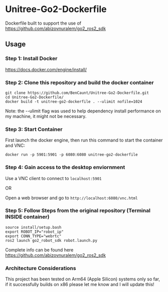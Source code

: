 # Unitree-Go2-Dockerfile
Dockerfile built to support the use of https://github.com/abizovnuralem/go2_ros2_sdk

## Usage

### Step 1: Install Docker 
https://docs.docker.com/engine/install/


### Step 2: Clone this repository and build the docker container
```
git clone https://github.com/BenCaunt/Unitree-Go2-Dockerfile.git
cd Unitree-Go2-Dockerfile/
docker build -t unitree-go2-dockerfile . --ulimit nofile=1024
```

Note: the --ulimit flag was used to help dependency install performance on my machine, it might not be necessary.  

### Step 3: Start Container

First launch the docker engine, then run this command to start the container and VNC:
```
docker run -p 5901:5901 -p 6080:6080 unitree-go2-dockerfile
```

### Step 4: Gain access to the desktop enviornment

Use a VNC client to connect to `localhost:5901`

OR 

Open a web browser and go to `http://localhost:6080/vnc.html`

### Step 5: Follow Steps from the original repository (Terminal INSIDE container)

```
source install/setup.bash
export ROBOT_IP="robot_ip"
export CONN_TYPE="webrtc"
ros2 launch go2_robot_sdk robot.launch.py
```

Complete info can be found here
https://github.com/abizovnuralem/go2_ros2_sdk

### Architecture Considerations 
This project has been tested on Arm64 (Apple Silicon) systems only so far, if it successfully builds on x86 please let me know and I will update this! 



